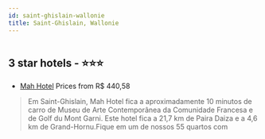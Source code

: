 ```yaml
---
id: saint-ghislain-wallonie
title: Saint-Ghislain, Wallonie
---
```


<center><img src="https://i.travelapi.com/hotels/69000000/68340000/68337600/68337586/05c91e87_z.jpg" alt="" /></center>


##  3 star hotels - ⭐️⭐️⭐️

-    [Mah Hotel](https://www.hurb.com/br/aud/https://www.hurb.com/br/hotels/saint-ghislain/mah-hotel-HT-37K3?cmp=18055) Prices from R$ 440,58
   > Em Saint-Ghislain, Mah Hotel fica a aproximadamente 10 minutos de carro de Museu de Arte Contemporânea da Comunidade Francesa e de Golf du Mont Garni.  Este hotel fica a 21,7 km de Paira Daiza e a 4,6 km de Grand-Hornu.Fique em um de nossos 55 quartos com
